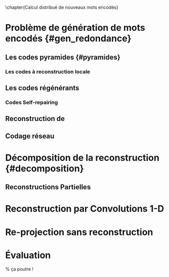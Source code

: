 
\chapter{Calcul distribué de nouveaux mots encodés}


# Problème de génération de mots encodés {#gen_redondance}


## Les codes pyramides {#pyramides}

### Les codes à reconstruction locale


## Les codes régénérants

### Codes Self-repairing


## Reconstruction de


## Codage réseau



# Décomposition de la reconstruction {#decomposition}


## Reconstructions Partielles



# Reconstruction par Convolutions 1-D



# Re-projection sans reconstruction



# Évaluation

% ça poutre !

